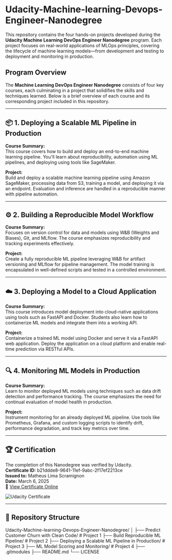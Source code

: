 # Udacity-Machine-learning-Devops-Engineer-Nanodegree

This repository contains the four hands-on projects developed during the **Udacity Machine Learning DevOps Engineer Nanodegree** program. Each project focuses on real-world applications of MLOps principles, covering the lifecycle of machine learning models—from development and testing to deployment and monitoring in production.

## Program Overview

The **Machine Learning DevOps Engineer Nanodegree** consists of four key courses, each culminating in a project that solidifies the skills and techniques learned. Below is a brief overview of each course and its corresponding project included in this repository.

---

## 📦 1. **Deploying a Scalable ML Pipeline in Production**

**Course Summary:**  
This course covers how to build and deploy an end-to-end machine learning pipeline. You'll learn about reproducibility, automation using ML pipelines, and deploying using tools like SageMaker.

**Project:**  
Build and deploy a scalable machine learning pipeline using Amazon SageMaker, processing data from S3, training a model, and deploying it via an endpoint. Evaluation and inference are handled in a reproducible manner with pipeline automation.

---

## ⚙️ 2. **Building a Reproducible Model Workflow**

**Course Summary:**  
Focuses on version control for data and models using W&B (Weights and Biases), Git, and MLflow. The course emphasizes reproducibility and tracking experiments effectively.

**Project:**  
Create a fully reproducible ML pipeline leveraging W&B for artifact versioning and MLflow for pipeline management. The model training is encapsulated in well-defined scripts and tested in a controlled environment.

---

## ☁️ 3. **Deploying a Model to a Cloud Application**

**Course Summary:**  
This course introduces model deployment into cloud-native applications using tools such as FastAPI and Docker. Students also learn how to containerize ML models and integrate them into a working API.

**Project:**  
Containerize a trained ML model using Docker and serve it via a FastAPI web application. Deploy the application on a cloud platform and enable real-time prediction via RESTful APIs.

---

## 🔍 4. **Monitoring ML Models in Production**

**Course Summary:**  
Learn to monitor deployed ML models using techniques such as data drift detection and performance tracking. The course emphasizes the need for continual evaluation of model health in production.

**Project:**  
Instrument monitoring for an already deployed ML pipeline. Use tools like Prometheus, Grafana, and custom logging scripts to identify drift, performance degradation, and track key metrics over time.

---

## 🏆 Certification

The completion of this Nanodegree was verified by Udacity.  
**Certificate ID:** b21ddde8-9641-11ef-9abc-2f17ef2213ce  
**Issued to:** Matheus Lima Scramignon  
**Date:** March 6, 2025  
🔗 [View Certificate Online](https://www.udacity.com/certificate/e/b21ddde8-9641-11ef-9abc-2f17ef2213ce)

![Udacity Certificate](https://www.udacity.com/certificate/e/b21ddde8-9641-11ef-9abc-2f17ef2213ce)

---

## 🔗 Repository Structure

Udacity-Machine-learning-Devops-Engineer-Nanodegree/
│
├── Predict Customer Churn with Clean Code/ # Project 1
├── Build Reproducible ML Pipeline/ # Project 2
├── Deploying a Scalable ML Pipeline in Production/ # Project 3
├── ML Model Scoring and Monitoring/ # Project 4
├── .gitmodules
├── README.md
└── LICENSE
